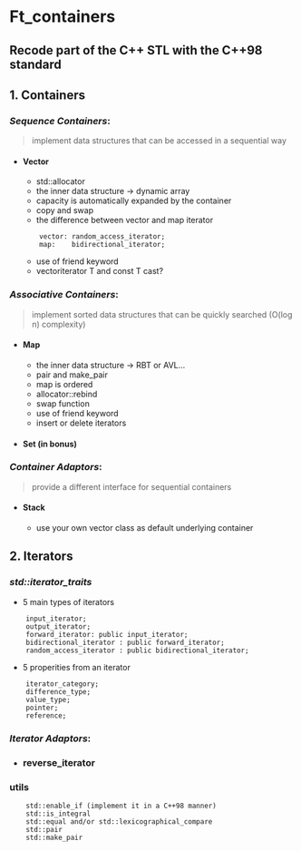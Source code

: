 # Ft_containers
## Recode part of the C++ STL with the C++98 standard
## 1. Containers
### *Sequence Containers*:
> implement data structures that can be accessed in a sequential way 
- #### Vector
  - std::allocator
  - the inner data structure -> dynamic array
  - capacity is automatically expanded by the container
  - copy and swap
  - the difference between vector and map iterator
  ```
      vector: random_access_iterator;
      map:    bidirectional_iterator;
  ```
  
  - use of friend keyword
  - vectoriterator T and const T cast?
### *Associative Containers*:
>  implement sorted data structures that can be quickly searched (O(log n) complexity)
- #### Map
  - the inner data structure -> RBT or AVL...
  - pair and make_pair
  - map is ordered
  - allocator::rebind
  - swap function
  - use of friend keyword
  - insert or delete iterators
  
- #### Set (in bonus)

### *Container Adaptors*:
>  provide a different interface for sequential containers
- #### Stack
  - use your own vector class as default underlying container

## 2. Iterators
### *std::iterator_traits*
  - 5 main types of iterators
  ```
      input_iterator;
      output_iterator;
      forward_iterator: public input_iterator;
      bidirectional_iterator : public forward_iterator;
      random_access_iterator : public bidirectional_iterator; 
  ```
  - 5 properities from an iterator
  ```
      iterator_category;
      difference_type;
      value_type;
      pointer;
      reference;
 ```

### *Iterator Adaptors*:
- ### reverse_iterator
### utils
```
    std::enable_if (implement it in a C++98 manner)
    std::is_integral
    std::equal and/or std::lexicographical_compare
    std::pair
    std::make_pair
```
